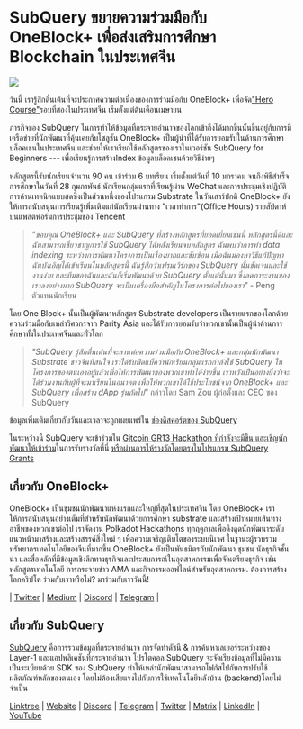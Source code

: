 # SubQuery ขยายความร่วมมือกับ OneBlock+ เพื่อส่งเสริมการศึกษา Blockchain ในประเทศจีน

![](https://miro.medium.com/max/1400/0*vr-DzLokDkkiY4ss)

วันนี้ เรารู้สึกตื่นเต้นที่จะประกาศความต่อเนื่องของการร่วมมือกับ OneBlock+ เพื่อจัด["Hero Course"](https://doc.subquery.network/academy/herocourse/)รอบที่สองในประเทศจีน เริ่มตั้งแต่ต้นเดือนเมษายน

ภารกิจของ SubQuery ในการทำให้ข้อมูลที่กระจายอำนาจของโลกเข้าถึงได้มากขึ้นนั้นขึ้นอยู่กับการมีเครือข่ายที่นักพัฒนาที่คุ้นเคยกับโซลูชัน OneBlock+ เป็นผู้นำที่ได้รับการยอมรับในด้านการศึกษาบล็อคเชนในประเทศจีน และช่วยให้เราเรียกใช้หลักสูตรของเราในเวอร์ชัน SubQuery for Beginners --- เพื่อเรียนรู้การสร้างIndex ข้อมูลบล็อคเชนด้วยวิธีง่ายๆ

หลักสูตรนี้รับนักเรียนจำนวน 90 คน เข้าร่วม 6 บทเรียน เริ่มตั้งแต่วันที่ 10 มกราคม จนถึงพิธีสำเร็จการศึกษาในวันที่ 28 กุมภาพันธ์ นักเรียนกลุ่มแรกที่เรียนรู้ผ่าน WeChat และการประชุมเชิงปฏิบัติการด้านเทคนิคแบบสดซึ่งเป็นส่วนหนึ่งของโปรแกรม Substrate ในวันเสาร์ปกติ OneBlock+ ยังให้การสนับสนุนการเรียนรู้เพิ่มเติมแก่นักเรียนผ่านทาง "เวลาทำการ"(Office Hours) รายสัปดาห์บนแพลตฟอร์มการประชุมของ Tencent

> _"ขอบคุณ OneBlock+ และ SubQuery ที่สร้างหลักสูตรที่ยอดเยี่ยมเช่นนี้ หลักสูตรนี้ดีและฉันสามารถเชี่ยวชาญการใช้ SubQuery ได้หลังเรียนจบหลักสูตร ฉันพบว่าการทำ data indexing ระหว่างการพัฒนาโครงการเป็นเรื่องยากและซับซ้อน เมื่อฉันมองหาวิธีแก้ปัญหา ฉันบังเอิญได้เข้าเรียนในหลักสูตรนี้ ฉันรู้สึกว่าเฟรมเวิร์กของ SubQuery นั้นชัดเจนและใช้งานง่าย และทีมของฉันและฉันก็เริ่มพัฒนาด้วย SubQuery ตั้งแต่นั้นมา ซึ่งลดภาระงานของเราลงอย่างมาก SubQuery จะเป็นเครื่องมือสำคัญในโครงการต่อไปของเรา"_ - Peng ตัวแทนนักเรียน

โดย One Block+ นั้นเป็นผู้พัฒนาหลักสูตร Substrate developers เป็นรายแรกของโลกด้วยความร่วมมือกับเหล่าวิศวกรจาก Parity Asia และได้รับการยอมรับว่าพวกเขานั้นเป็นผู้นำด้านการศึกษาทั้งในประเทศจีนและทั่วโลก

> _"SubQuery รู้สึกตื่นเต้นที่จะสานต่อความร่วมมือกับ OneBlock+ และกลุ่มนักพัฒนา Substrate ชาวจีนที่สนใจ เราได้รับฟีดแบ็คว่านักเรียนกลุ่มแรกกำลังใช้ SubQuery ในโครงการของตนเองอยู่แล้วเพื่อให้การพัฒนาของพวกเขาทำได้ง่ายขึ้น เราหวังเป็นอย่างยิ่งว่าจะได้ร่วมงานกับผู้ที่จะมาเรียนในอนาคต เพื่อให้พวกเขาได้ใช้ประโยชน์จาก OneBlock+ และ SubQuery เพื่อสร้าง dApp รุ่นถัดไป"_ กล่าวโดย Sam Zou ผู้ก่อตั้งและ CEO ของ SubQuery

ข้อมูลเพิ่มเติมเกี่ยวกับวันและเวลาจะถูกเผยแพร่ใน [ช่องดิสคอร์ตของ SubQuery ](https://discord.com/invite/78zg8aBSMG)

ในระหว่างนี้ SubQuery จะเข้าร่วมใน [Gitcoin GR13 Hackathon ที่กำลังจะมีขึ้น และเชิญนักพัฒนาให้เข้าร่วม](https://gitcoin.co/hackathon/gr13/onboard)ในการรับรางวัลที่นี่ [หรือผ่านการให้รางวัลโดยตรงในโปรแกรม SubQuery Grants](https://subquery.network/grants)

## เกี่ยวกับ OneBlock+

OneBlock+ เป็นชุมชนนักพัฒนาแห่งแรกและใหญ่ที่สุดในประเทศจีน โดย OneBlock+ เราให้การสนับสนุนอย่างเต็มที่สำหรับนักพัฒนาด้วยการศึกษา substrate และสร้างเป้าหมายเส้นทางอาชีพของพวกเขาต่อไป เราจัดงาน Polkadot Hackathons ทุกฤดูกาลเพื่อดึงดูดนักพัฒนาระดับแนวหน้ามาสร้างและสร้างสรรค์สิ่งใหม่ ๆ เพื่อความเจริญเติบโตของระบบนิเวศ ในฐานะผู้รวบรวมทรัพยากรเทคโนโลยีของจีนที่มากขึ้น OneBlock+ ยังเป็นพันธมิตรกับนักพัฒนา ชุมชน นักธุรกิจชั้นนำ และสื่อหลักที่มีข้อมูลเชิงลึกทางธุรกิจและประสบการณ์ในอุตสาหกรรมเพื่อจัดเตรียมธุรกิจ เช่น หลักสูตรเทคโนโลยี การกระจายข่าว AMA และกิจกรรมออฟไลน์สำหรับอุตสาหกรรม. ต้องการสร้างโลกคริปโต ร่วมกับเราหรือไม่? มาร่วมกับเราวันนี้!

| [Twitter](https://mobile.twitter.com/oneblock_) | [Medium](https://medium.com/@OneBlockplus?p=5a6193755f9b) | [Discord](https://discord.gg/5aWx6Rch) | [Telegram](https://t.me/oneblock_dev) |

## เกี่ยวกับ SubQuery

[SubQuery](https://subquery.network) คือการรวมข้อมูลที่กระจายอำนาจ การจัดทำดัชนี & การค้นหาเลเยอร์ระหว่างของ Layer-1 และแอปพลิเคชันที่กระจายอำนาจ โปรโตคอล SubQuery จะจัดเรียงข้อมูลที่ไม่มีความเป็นระเบียบด้วย SDK ของ SubQuery ทำให้เหล่านักพัฒนาสามารถโฟกัสไปกับการปรับใช้ผลิตภัณฑ์หลักของตนเอง โดยไม่ต้องเสียแรงไปกับการใช้เทคโนโลยีหลังบ้าน (backend)โดยไม่จำเป็น

​[Linktree](https://linktr.ee/subquerynetwork) | [Website](https://subquery.network/) | [Discord](https://discord.com/invite/78zg8aBSMG) | [Telegram](https://t.me/subquerynetwork) | [Twitter](https://twitter.com/subquerynetwork) | [Matrix](https://matrix.to/#/#subquery:matrix.org) | [LinkedIn](https://www.linkedin.com/company/subquery) | [YouTube](https://www.youtube.com/channel/UCi1a6NUUjegcLHDFLr7CqLw)
